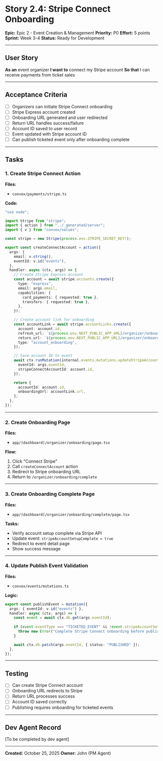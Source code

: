 # Story 2.4: Stripe Connect Onboarding

**Epic:** Epic 2 - Event Creation & Management
**Priority:** P0
**Effort:** 5 points
**Sprint:** Week 3-4
**Status:** Ready for Development

---

## User Story

**As an** event organizer
**I want to** connect my Stripe account
**So that** I can receive payments from ticket sales

---

## Acceptance Criteria

- [ ] Organizers can initiate Stripe Connect onboarding
- [ ] Stripe Express account created
- [ ] Onboarding URL generated and user redirected
- [ ] Return URL handles success/failure
- [ ] Account ID saved to user record
- [ ] Event updated with Stripe account ID
- [ ] Can publish ticketed event only after onboarding complete

---

## Tasks

### 1. Create Stripe Connect Action

**Files:**
- `convex/payments/stripe.ts`

**Code:**
```typescript
"use node";

import Stripe from "stripe";
import { action } from "../_generated/server";
import { v } from "convex/values";

const stripe = new Stripe(process.env.STRIPE_SECRET_KEY!);

export const createConnectAccount = action({
  args: {
    email: v.string(),
    eventId: v.id("events"),
  },
  handler: async (ctx, args) => {
    // Create Stripe Express account
    const account = await stripe.accounts.create({
      type: "express",
      email: args.email,
      capabilities: {
        card_payments: { requested: true },
        transfers: { requested: true },
      },
    });

    // Create account link for onboarding
    const accountLink = await stripe.accountLinks.create({
      account: account.id,
      refresh_url: `${process.env.NEXT_PUBLIC_APP_URL}/organizer/onboarding?refresh=true`,
      return_url: `${process.env.NEXT_PUBLIC_APP_URL}/organizer/onboarding/complete?eventId=${args.eventId}`,
      type: "account_onboarding",
    });

    // Save account ID to event
    await ctx.runMutation(internal.events.mutations.updateStripeAccount, {
      eventId: args.eventId,
      stripeConnectAccountId: account.id,
    });

    return {
      accountId: account.id,
      onboardingUrl: accountLink.url,
    };
  },
});
```

---

### 2. Create Onboarding Page

**Files:**
- `app/(dashboard)/organizer/onboarding/page.tsx`

**Flow:**
1. Click "Connect Stripe"
2. Call `createConnectAccount` action
3. Redirect to Stripe onboarding URL
4. Return to `/organizer/onboarding/complete`

---

### 3. Create Onboarding Complete Page

**Files:**
- `app/(dashboard)/organizer/onboarding/complete/page.tsx`

**Tasks:**
- Verify account setup complete via Stripe API
- Update event: `stripeAccountSetupComplete = true`
- Redirect to event detail page
- Show success message

---

### 4. Update Publish Event Validation

**Files:**
- `convex/events/mutations.ts`

**Logic:**
```typescript
export const publishEvent = mutation({
  args: { eventId: v.id("events") },
  handler: async (ctx, args) => {
    const event = await ctx.db.get(args.eventId);
    
    if (event.eventType === "TICKETED_EVENT" && !event.stripeAccountSetupComplete) {
      throw new Error("Complete Stripe Connect onboarding before publishing");
    }

    await ctx.db.patch(args.eventId, { status: "PUBLISHED" });
  },
});
```

---

## Testing

- [ ] Can create Stripe Connect account
- [ ] Onboarding URL redirects to Stripe
- [ ] Return URL processes success
- [ ] Account ID saved correctly
- [ ] Publishing requires onboarding for ticketed events

---

## Dev Agent Record

[To be completed by dev agent]

---

**Created:** October 25, 2025
**Owner:** John (PM Agent)
